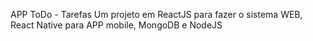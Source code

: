APP ToDo - Tarefas
Um projeto em ReactJS para fazer o sistema WEB, React Native para APP mobile, MongoDB e NodeJS
